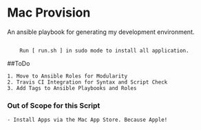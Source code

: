 # Mac Provision


An ansible playbook for generating my development environment.



```

    Run [ run.sh ] in sudo mode to install all application.

```

##ToDo

    1. Move to Ansible Roles for Modularity
    2. Travis CI Integration for Syntax and Script Check
    3. Add Tags to Ansible Playbooks and Roles


### Out of Scope for this Script

    - Install Apps via the Mac App Store. Because Apple!
